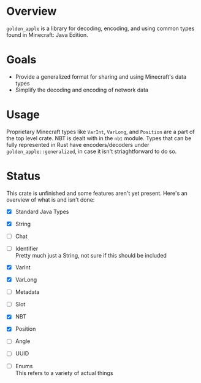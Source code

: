 # Overview
`golden_apple` is a library for decoding, encoding, and using common types found in Minecraft: Java Edition.

# Goals
- Provide a generalized format for sharing and using Minecraft's data types
- Simplify the decoding and encoding of network data

# Usage
Proprietary Minecraft types like `VarInt`, `VarLong`, and `Position` are a part of the top level crate. NBT is dealt with in the `nbt` module. 
Types that can be fully represented in Rust have encoders/decoders under `golden_apple::generalized`, in case it isn't striaghtforward to do so.

# Status
This crate is unfinished and some features aren't yet present. Here's an overview of what is and isn't done:

- [X] Standard Java Types  
- [X] String  
- [ ] Chat
- [ ] Identifier  
  Pretty much just a String, not sure if this should be included
- [X] VarInt
- [X] VarLong
- [ ] Metadata
- [ ] Slot
- [X] NBT  
- [X] Position
- [ ] Angle
- [ ] UUID
- [ ] Enums  
  This refers to a variety of actual things
  